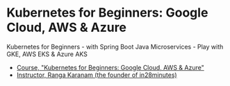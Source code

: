 # Kubernetes for Beginners: Google Cloud, AWS & Azure

Kubernetes for Beginners - with Spring Boot Java Microservices - Play with GKE, AWS EKS & Azure AKS

- [Course, "Kubernetes for Beginners: Google Cloud, AWS & Azure"](https://www.udemy.com/course/kubernetes-crash-course-for-java-developers/)
- [Instructor, Ranga Karanam (the founder of in28minutes)](https://www.udemy.com/user/in28minutes/)
